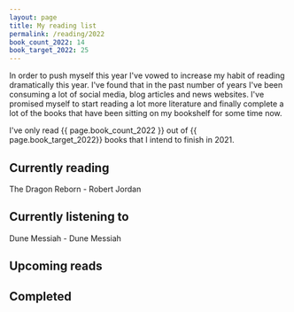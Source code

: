 ```yaml
---
layout: page
title: My reading list
permalink: /reading/2022
book_count_2022: 14
book_target_2022: 25
---
```


In order to push myself this year I've vowed to increase my habit of reading dramatically this year.  I've found that in the past number of years I've been consuming a lot of social media, blog articles and news websites.  I've promised myself to start reading a lot more literature and finally complete a lot of the books that have been sitting on my bookshelf for some time now.


I've only read {{ page.book_count_2022 }} out of {{ page.book_target_2022}} books that I intend to finish in 2021.

## Currently reading
The Dragon Reborn - Robert Jordan

## Currently listening to
Dune Messiah - Dune Messiah


## Upcoming reads


## Completed
